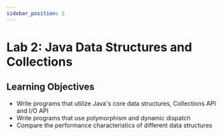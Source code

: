 ```yaml
---
sidebar_position: 2
---
```


# Lab 2: Java Data Structures and Collections 

## Learning Objectives

- Write programs that utilize Java's core data structures, Collections API and I/O API
- Write programs that use polymorphism and dynamic dispatch
- Compare the performance characteristics of different data structures
